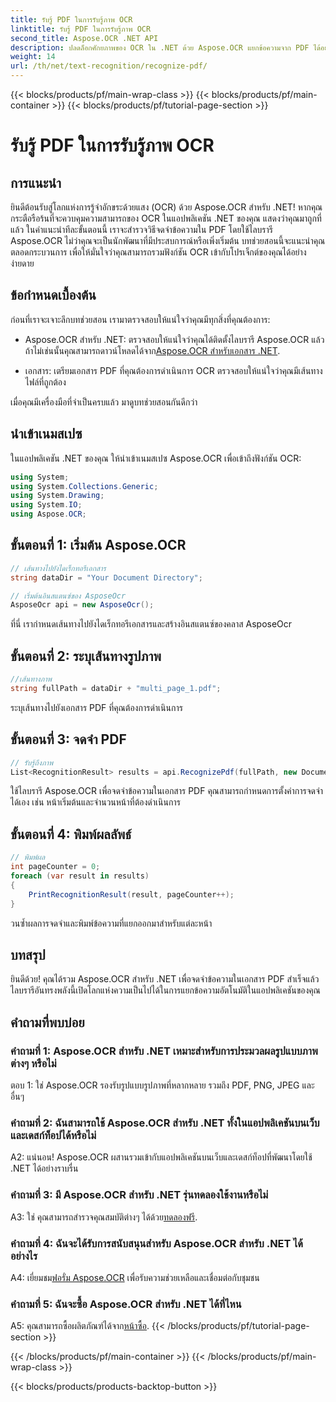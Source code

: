 ```yaml
---
title: รับรู้ PDF ในการรับรู้ภาพ OCR
linktitle: รับรู้ PDF ในการรับรู้ภาพ OCR
second_title: Aspose.OCR .NET API
description: ปลดล็อกศักยภาพของ OCR ใน .NET ด้วย Aspose.OCR แยกข้อความจาก PDF ได้อย่างง่ายดาย ดาวน์โหลดทันทีเพื่อประสบการณ์การบูรณาการที่ราบรื่น
weight: 14
url: /th/net/text-recognition/recognize-pdf/
---
```


{{< blocks/products/pf/main-wrap-class >}}
{{< blocks/products/pf/main-container >}}
{{< blocks/products/pf/tutorial-page-section >}}

# รับรู้ PDF ในการรับรู้ภาพ OCR

## การแนะนำ

ยินดีต้อนรับสู่โลกแห่งการรู้จำอักขระด้วยแสง (OCR) ด้วย Aspose.OCR สำหรับ .NET! หากคุณกระตือรือร้นที่จะควบคุมความสามารถของ OCR ในแอปพลิเคชัน .NET ของคุณ แสดงว่าคุณมาถูกที่แล้ว ในคำแนะนำทีละขั้นตอนนี้ เราจะสำรวจวิธีจดจำข้อความใน PDF โดยใช้ไลบรารี Aspose.OCR ไม่ว่าคุณจะเป็นนักพัฒนาที่มีประสบการณ์หรือเพิ่งเริ่มต้น บทช่วยสอนนี้จะแนะนำคุณตลอดกระบวนการ เพื่อให้มั่นใจว่าคุณสามารถรวมฟังก์ชัน OCR เข้ากับโปรเจ็กต์ของคุณได้อย่างง่ายดาย

## ข้อกำหนดเบื้องต้น

ก่อนที่เราจะเจาะลึกบทช่วยสอน เรามาตรวจสอบให้แน่ใจว่าคุณมีทุกสิ่งที่คุณต้องการ:

-  Aspose.OCR สำหรับ .NET: ตรวจสอบให้แน่ใจว่าคุณได้ติดตั้งไลบรารี Aspose.OCR แล้ว ถ้าไม่เช่นนั้นคุณสามารถดาวน์โหลดได้จาก[Aspose.OCR สำหรับเอกสาร .NET](https://reference.aspose.com/ocr/net/).

- เอกสาร: เตรียมเอกสาร PDF ที่คุณต้องการดำเนินการ OCR ตรวจสอบให้แน่ใจว่าคุณมีเส้นทางไฟล์ที่ถูกต้อง

เมื่อคุณมีเครื่องมือที่จำเป็นครบแล้ว มาดูบทช่วยสอนกันดีกว่า

## นำเข้าเนมสเปซ

ในแอปพลิเคชัน .NET ของคุณ ให้นำเข้าเนมสเปซ Aspose.OCR เพื่อเข้าถึงฟังก์ชัน OCR:

```csharp
using System;
using System.Collections.Generic;
using System.Drawing;
using System.IO;
using Aspose.OCR;
```

## ขั้นตอนที่ 1: เริ่มต้น Aspose.OCR

```csharp
// เส้นทางไปยังไดเร็กทอรีเอกสาร
string dataDir = "Your Document Directory";

// เริ่มต้นอินสแตนซ์ของ AsposeOcr
AsposeOcr api = new AsposeOcr();
```

ที่นี่ เรากำหนดเส้นทางไปยังไดเร็กทอรีเอกสารและสร้างอินสแตนซ์ของคลาส AsposeOcr

## ขั้นตอนที่ 2: ระบุเส้นทางรูปภาพ

```csharp
//เส้นทางภาพ
string fullPath = dataDir + "multi_page_1.pdf";
```

ระบุเส้นทางไปยังเอกสาร PDF ที่คุณต้องการดำเนินการ

## ขั้นตอนที่ 3: จดจำ PDF

```csharp
// รับรู้ถึงภาพ
List<RecognitionResult> results = api.RecognizePdf(fullPath, new DocumentRecognitionSettings { StartPage = 2, PagesNumber = 2 });
```

ใช้ไลบรารี Aspose.OCR เพื่อจดจำข้อความในเอกสาร PDF คุณสามารถกำหนดการตั้งค่าการจดจำได้เอง เช่น หน้าเริ่มต้นและจำนวนหน้าที่ต้องดำเนินการ

## ขั้นตอนที่ 4: พิมพ์ผลลัพธ์

```csharp
// พิมพ์ผล
int pageCounter = 0;
foreach (var result in results)
{
    PrintRecognitionResult(result, pageCounter++);
}
```

วนซ้ำผลการจดจำและพิมพ์ข้อความที่แยกออกมาสำหรับแต่ละหน้า

## บทสรุป

ยินดีด้วย! คุณได้รวม Aspose.OCR สำหรับ .NET เพื่อจดจำข้อความในเอกสาร PDF สำเร็จแล้ว ไลบรารีอันทรงพลังนี้เปิดโลกแห่งความเป็นไปได้ในการแยกข้อความอัตโนมัติในแอปพลิเคชันของคุณ

## คำถามที่พบบ่อย

### คำถามที่ 1: Aspose.OCR สำหรับ .NET เหมาะสำหรับการประมวลผลรูปแบบภาพต่างๆ หรือไม่

ตอบ 1: ใช่ Aspose.OCR รองรับรูปแบบรูปภาพที่หลากหลาย รวมถึง PDF, PNG, JPEG และอื่นๆ

### คำถามที่ 2: ฉันสามารถใช้ Aspose.OCR สำหรับ .NET ทั้งในแอปพลิเคชันบนเว็บและเดสก์ท็อปได้หรือไม่

A2: แน่นอน! Aspose.OCR ผสานรวมเข้ากับแอปพลิเคชันบนเว็บและเดสก์ท็อปที่พัฒนาโดยใช้ .NET ได้อย่างราบรื่น

### คำถามที่ 3: มี Aspose.OCR สำหรับ .NET รุ่นทดลองใช้งานหรือไม่

 A3: ใช่ คุณสามารถสำรวจคุณสมบัติต่างๆ ได้ด้วย[ทดลองฟรี](https://releases.aspose.com/).

### คำถามที่ 4: ฉันจะได้รับการสนับสนุนสำหรับ Aspose.OCR สำหรับ .NET ได้อย่างไร

 A4: เยี่ยมชม[ฟอรั่ม Aspose.OCR](https://forum.aspose.com/c/ocr/16) เพื่อรับความช่วยเหลือและเชื่อมต่อกับชุมชน

### คำถามที่ 5: ฉันจะซื้อ Aspose.OCR สำหรับ .NET ได้ที่ไหน

 A5: คุณสามารถซื้อผลิตภัณฑ์ได้จาก[หน้าซื้อ](https://purchase.aspose.com/buy).
{{< /blocks/products/pf/tutorial-page-section >}}

{{< /blocks/products/pf/main-container >}}
{{< /blocks/products/pf/main-wrap-class >}}

{{< blocks/products/products-backtop-button >}}
